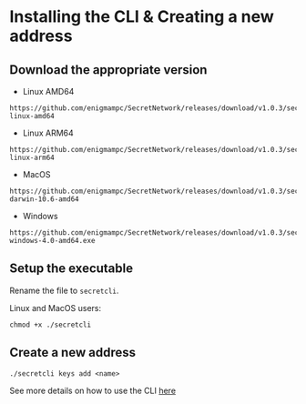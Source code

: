 # Installing the CLI & Creating a new address

## Download the appropriate version

* Linux AMD64
```
https://github.com/enigmampc/SecretNetwork/releases/download/v1.0.3/secretcli-linux-amd64
```

* Linux ARM64
```
https://github.com/enigmampc/SecretNetwork/releases/download/v1.0.3/secretcli-linux-arm64
```

* MacOS
```
https://github.com/enigmampc/SecretNetwork/releases/download/v1.0.3/secretcli-darwin-10.6-amd64
```

* Windows
```
https://github.com/enigmampc/SecretNetwork/releases/download/v1.0.3/secretcli-windows-4.0-amd64.exe
```

## Setup the executable

Rename the file to `secretcli`.

Linux and MacOS users:
```
chmod +x ./secretcli
```


## Create a new address

```
./secretcli keys add <name>
```

See more details on how to use the CLI [here](https://github.com/enigmampc/SecretNetwork/blob/master/docs/node-guides/secretcli.md)